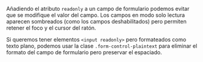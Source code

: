 Añadiendo el atributo <code>readonly</code> a un campo de formulario podemos evitar que se modifique el valor del campo. Los campos en modo solo lectura aparecen sombreados (como los campos deshabilitados) pero permiten retener el foco y el cursor del ratón.

Si queremos tener elementos `<input readonly>` pero formateados como texto plano, podemos usar la clase <code>.form-control-plaintext</code> para eliminar el formato del campo de formulario pero preservar el espaciado.
